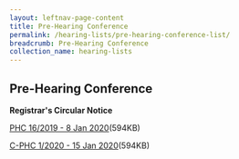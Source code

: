 ```yaml
---
layout: leftnav-page-content
title: Pre-Hearing Conference
permalink: /hearing-lists/pre-hearing-conference-list/
breadcrumb: Pre-Hearing Conference
collection_name: hearing-lists
---
```


Pre-Hearing Conference
---

**Registrar's Circular Notice**

[PHC 16/2019 - 8 Jan 2020](/files/Phc162019-8Jan2020.pdf)(594KB)


[C-PHC 1/2020 - 15 Jan 2020](/files/C-Phc012020-15Jan2020.pdf)(594KB)





